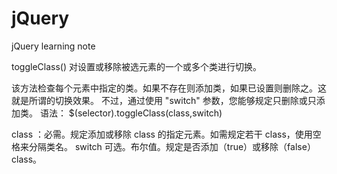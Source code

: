 # jQuery
jQuery learning note

toggleClass() 对设置或移除被选元素的一个或多个类进行切换。

该方法检查每个元素中指定的类。如果不存在则添加类，如果已设置则删除之。这就是所谓的切换效果。
不过，通过使用 "switch" 参数，您能够规定只删除或只添加类。
语法：
$(selector).toggleClass(class,switch)

class	：必需。规定添加或移除 class 的指定元素。如需规定若干 class，使用空格来分隔类名。
switch	可选。布尔值。规定是否添加（true）或移除（false）class。
